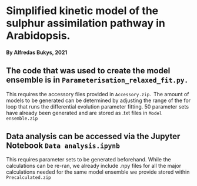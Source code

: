 # Simplified kinetic model of the sulphur assimilation pathway in Arabidopsis.
#### By Alfredas Bukys, 2021

## The code that was used to create the model ensemble is in `Parameterisation_relaxed_fit.py.` 
This requires the accessory files provided in `Accessory.zip.`
The amount of models to be generated can be determined by adjusting the range of the for loop that runs the differential evolution parameter fitting.
50 parameter sets have already been generated and are stored as .txt files in `Model ensemble.zip`

## Data analysis can be accessed via the Jupyter Notebook `Data analysis.ipynb`
This requires parameter sets to be generated beforehand. While the calculations can be re-ran, we already include .npy files for all the major calculations needed for the same model ensemble we provide stored within `Precalculated.zip`
